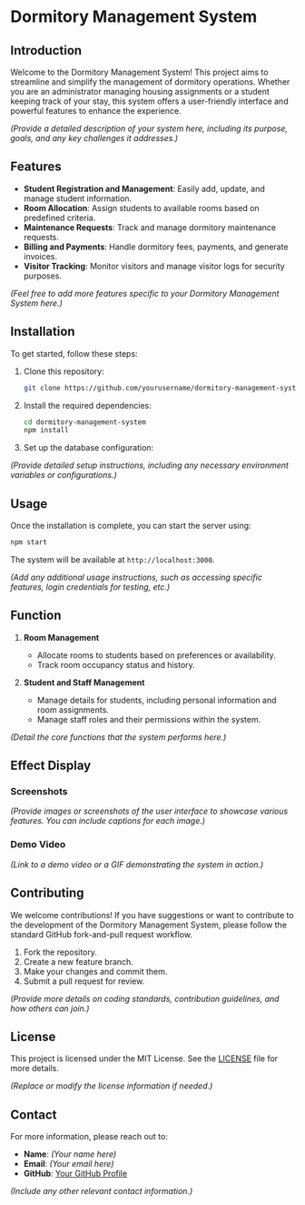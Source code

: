# Dormitory Management System

## Introduction

Welcome to the Dormitory Management System! This project aims to streamline and simplify the management of dormitory operations. Whether you are an administrator managing housing assignments or a student keeping track of your stay, this system offers a user-friendly interface and powerful features to enhance the experience.

*(Provide a detailed description of your system here, including its purpose, goals, and any key challenges it addresses.)*

## Features

- **Student Registration and Management**: Easily add, update, and manage student information.
- **Room Allocation**: Assign students to available rooms based on predefined criteria.
- **Maintenance Requests**: Track and manage dormitory maintenance requests.
- **Billing and Payments**: Handle dormitory fees, payments, and generate invoices.
- **Visitor Tracking**: Monitor visitors and manage visitor logs for security purposes.

*(Feel free to add more features specific to your Dormitory Management System here.)*

## Installation

To get started, follow these steps:

1. Clone this repository:
   ```bash
   git clone https://github.com/yourusername/dormitory-management-system.git
   ```
2. Install the required dependencies:
   ```bash
   cd dormitory-management-system
   npm install
   ```
3. Set up the database configuration:

*(Provide detailed setup instructions, including any necessary environment variables or configurations.)*

## Usage

Once the installation is complete, you can start the server using:

```bash
npm start
```

The system will be available at `http://localhost:3000`.

*(Add any additional usage instructions, such as accessing specific features, login credentials for testing, etc.)*

## Function

1. **Room Management**
   - Allocate rooms to students based on preferences or availability.
   - Track room occupancy status and history.

2. **Student and Staff Management**
   - Manage details for students, including personal information and room assignments.
   - Manage staff roles and their permissions within the system.

*(Detail the core functions that the system performs here.)*

## Effect Display

### Screenshots

*(Provide images or screenshots of the user interface to showcase various features. You can include captions for each image.)*

### Demo Video

*(Link to a demo video or a GIF demonstrating the system in action.)*

## Contributing

We welcome contributions! If you have suggestions or want to contribute to the development of the Dormitory Management System, please follow the standard GitHub fork-and-pull request workflow.

1. Fork the repository.
2. Create a new feature branch.
3. Make your changes and commit them.
4. Submit a pull request for review.

*(Provide more details on coding standards, contribution guidelines, and how others can join.)*

## License

This project is licensed under the MIT License. See the [LICENSE](LICENSE) file for more details.

*(Replace or modify the license information if needed.)*

## Contact

For more information, please reach out to:

- **Name**: *(Your name here)*
- **Email**: *(Your email here)*
- **GitHub**: [Your GitHub Profile](https://github.com/yourusername)

*(Include any other relevant contact information.)*
